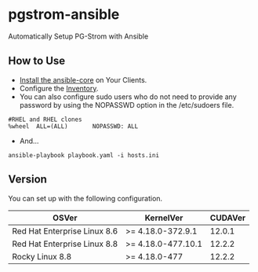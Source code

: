 # pgstrom-ansible

 Automatically Setup PG-Strom with Ansible

## How to Use

- [Install the ansible-core](https://docs.ansible.com/ansible/latest/installation_guide/intro_installation.html) on Your Clients.
- Configure the [Inventory](https://docs.ansible.com/ansible/latest/getting_started/index.html). 
- You can also configure sudo users who do not need to provide any password by using the NOPASSWD option in the /etc/sudoers file.

```shell
#RHEL and RHEL clones
%wheel  ALL=(ALL)       NOPASSWD: ALL 
```

- And...

```shell
ansible-playbook playbook.yaml -i hosts.ini
```

## Version

You can set up with the following configuration.

| OSVer | KernelVer | CUDAVer |
| --- | --- | --- |
| Red Hat Enterprise Linux 8.6 | >= 4.18.0-372.9.1 | 12.0.1 |
| Red Hat Enterprise Linux 8.8 | >= 4.18.0-477.10.1 | 12.2.2 |
| Rocky Linux 8.8 | >= 4.18.0-477 | 12.2.2 |
